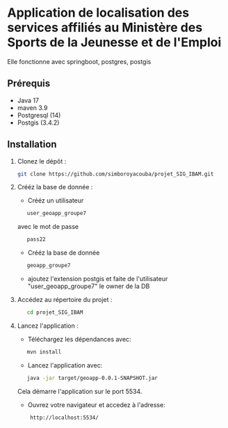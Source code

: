 # Application de localisation des services affiliés au Ministère des Sports de la Jeunesse et de l'Emploi
Elle fonctionne avec springboot, postgres, postgis


## Prérequis

- Java 17
- maven 3.9
- Postgresql (14)
- Postgis (3.4.2)

## Installation

1. Clonez le dépôt :

   ```bash
   git clone https://github.com/simboroyacouba/projet_SIG_IBAM.git
   ```

2. Crééz la base de donnée :
   
   - Crééz un utilisateur
   ```bash
      user_geoapp_groupe7
    ```
   avec le mot de passe
   ```bash
      pass22
   ```
   - Crééz la base de donnée
   ```bash
      geoapp_groupe7 
   ```
   - ajoutez l'extension postgis et faite de l'utilisateur "user_geoapp_groupe7" le owner de la DB
  
   
3. Accédez au répertoire du projet :

   ```bash
      cd projet_SIG_IBAM
   ```

4. Lancez l'application :

   - Téléchargez les dépendances avec:
   ```bash
      mvn install
   ```
   - Lancez l'application avec:
   ```bash
      java -jar target/geoapp-0.0.1-SNAPSHOT.jar
   ```
   Cela démarre l'application sur le port 5534.
  
   - Ouvrez votre navigateur et accedez à l'adresse:
   
   ```bash
       http://localhost:5534/
   ```

